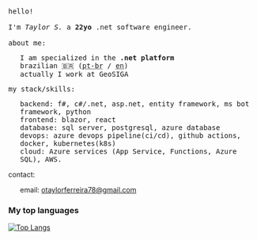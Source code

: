 <samp>
hello! 
<br>
<br>
I'm <i>Taylor S.</i> a <b>22yo</b> .net software engineer.
<br>
<br>
about me:<br>
<ul>
  I am specialized in the <b>.net platform</b><br>
  brazilian 🇧🇷 (<abbr title="Portuguese - Brazil">pt-br</abbr> / <abbr title="English">en</abbr>)<br>
  actually I work at GeoSIGA
</ul>
  my stack/skills:<br>
<ul> 
  backend: f#, c#/.net, asp.net, entity framework, ms bot framework, python<br>
  frontend: blazor, react<br>
  database: sql server, postgresql, azure database<br>
  devops: azure devops pipeline(ci/cd), github actions, docker, kubernetes(k8s) <br>
  cloud: Azure services (App Service, Functions, Azure SQL), AWS.
<br>
</ul>
</samp>
contact:<br>
<ul>
<!-- linkedin: <a href="https://www.linkedin.com/in/taylors42-dev/">Taylor S.</a> <br> -->
  email: <a href="mailto:otalyorferreira78@gmail.com">otaylorferreira78@gmail.com</a><br>
<!--   my blog: <a href="https://blog.taylors42.com.br">tay blog</a><br> -->
<!--   my site: <a href="https://taylors42.com.br">taylorportifolio</a><br> -->
</ul>
<h3>My top languages</h3>

[![Top Langs](https://github-readme-stats.vercel.app/api/top-langs/?username=taylors42&layout=compact)](https://github.com/anuraghazra/github-readme-stats)

</samp>
